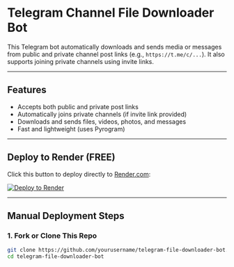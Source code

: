 # Telegram Channel File Downloader Bot

This Telegram bot automatically downloads and sends media or messages from public and private channel post links (e.g., `https://t.me/c/...`). It also supports joining private channels using invite links.

---

## Features

- Accepts both public and private post links
- Automatically joins private channels (if invite link provided)
- Downloads and sends files, videos, photos, and messages
- Fast and lightweight (uses Pyrogram)

---

## Deploy to Render (FREE)

Click this button to deploy directly to [Render.com](https://render.com):

[![Deploy to Render](https://render.com/images/deploy-to-render-button.svg)](https://render.com/deploy)

---

## Manual Deployment Steps

### 1. Fork or Clone This Repo

```bash
git clone https://github.com/yourusername/telegram-file-downloader-bot.git
cd telegram-file-downloader-bot
